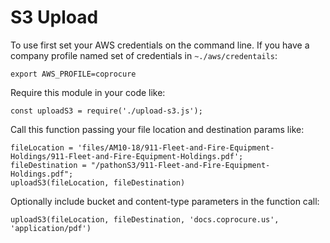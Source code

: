 # S3 Upload

To use first set your AWS credentials on the command line. If you have a company profile named set of credentials in ```~./aws/credentails```:

```
export AWS_PROFILE=coprocure
```

Require this module in your code like:
```
const uploadS3 = require('./upload-s3.js');
```

Call this function passing your file location and destination params like:

```
fileLocation = 'files/AM10-18/911-Fleet-and-Fire-Equipment-Holdings/911-Fleet-and-Fire-Equipment-Holdings.pdf';
fileDestination = "/pathonS3/911-Fleet-and-Fire-Equipment-Holdings.pdf";
uploadS3(fileLocation, fileDestination)
```

Optionally include bucket and content-type parameters in the function call:

```
uploadS3(fileLocation, fileDestination, 'docs.coprocure.us', 'application/pdf')
```

